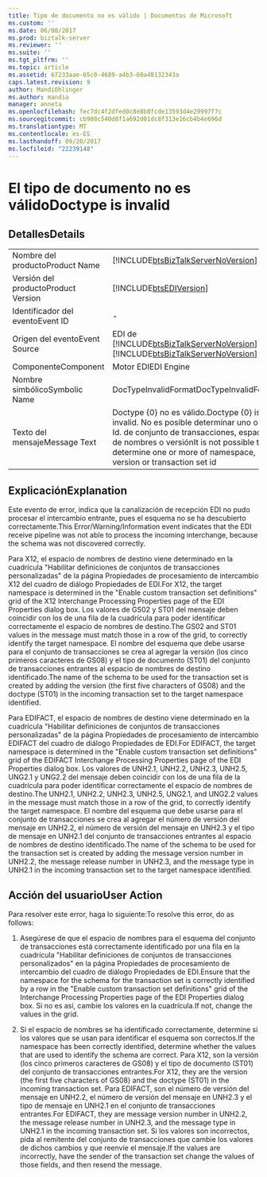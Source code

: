 ```yaml
---
title: Tipo de documento no es válido | Documentos de Microsoft
ms.custom: ''
ms.date: 06/08/2017
ms.prod: biztalk-server
ms.reviewer: ''
ms.suite: ''
ms.tgt_pltfrm: ''
ms.topic: article
ms.assetid: 67233aae-65c0-4689-a4b3-60a48132343a
caps.latest.revision: 9
author: MandiOhlinger
ms.author: mandia
manager: anneta
ms.openlocfilehash: fec7dc4f2dfed0c8e8b8fcde13593d4e29997f7c
ms.sourcegitcommit: cb908c540d8f1a692d01dc8f313e16cb4b4e696d
ms.translationtype: MT
ms.contentlocale: es-ES
ms.lasthandoff: 09/20/2017
ms.locfileid: "22239148"
---
```

# <a name="doctype-is-invalid"></a><span data-ttu-id="1dde7-102">El tipo de documento no es válido</span><span class="sxs-lookup"><span data-stu-id="1dde7-102">Doctype is invalid</span></span>
## <a name="details"></a><span data-ttu-id="1dde7-103">Detalles</span><span class="sxs-lookup"><span data-stu-id="1dde7-103">Details</span></span>  
  
|||  
|-|-|  
|<span data-ttu-id="1dde7-104">Nombre del producto</span><span class="sxs-lookup"><span data-stu-id="1dde7-104">Product Name</span></span>|[!INCLUDE[btsBizTalkServerNoVersion](../includes/btsbiztalkservernoversion-md.md)]|  
|<span data-ttu-id="1dde7-105">Versión del producto</span><span class="sxs-lookup"><span data-stu-id="1dde7-105">Product Version</span></span>|[!INCLUDE[btsEDIVersion](../includes/btsediversion-md.md)]|  
|<span data-ttu-id="1dde7-106">Identificador del evento</span><span class="sxs-lookup"><span data-stu-id="1dde7-106">Event ID</span></span>|-|  
|<span data-ttu-id="1dde7-107">Origen del evento</span><span class="sxs-lookup"><span data-stu-id="1dde7-107">Event Source</span></span>|<span data-ttu-id="1dde7-108">EDI de [!INCLUDE[btsBizTalkServerNoVersion](../includes/btsbiztalkservernoversion-md.md)]</span><span class="sxs-lookup"><span data-stu-id="1dde7-108">[!INCLUDE[btsBizTalkServerNoVersion](../includes/btsbiztalkservernoversion-md.md)] EDI</span></span>|  
|<span data-ttu-id="1dde7-109">Componente</span><span class="sxs-lookup"><span data-stu-id="1dde7-109">Component</span></span>|<span data-ttu-id="1dde7-110">Motor EDI</span><span class="sxs-lookup"><span data-stu-id="1dde7-110">EDI Engine</span></span>|  
|<span data-ttu-id="1dde7-111">Nombre simbólico</span><span class="sxs-lookup"><span data-stu-id="1dde7-111">Symbolic Name</span></span>|<span data-ttu-id="1dde7-112">DocTypeInvalidFormat</span><span class="sxs-lookup"><span data-stu-id="1dde7-112">DocTypeInvalidFormat</span></span>|  
|<span data-ttu-id="1dde7-113">Texto del mensaje</span><span class="sxs-lookup"><span data-stu-id="1dde7-113">Message Text</span></span>|<span data-ttu-id="1dde7-114">Doctype {0} no es válido.</span><span class="sxs-lookup"><span data-stu-id="1dde7-114">Doctype {0} is invalid.</span></span> <span data-ttu-id="1dde7-115">No es posible determinar uno o más Id. de conjunto de transacciones, espacio de nombres o versión</span><span class="sxs-lookup"><span data-stu-id="1dde7-115">It is not possible to determine one or more of namespace, version or transaction set id</span></span>|  
  
## <a name="explanation"></a><span data-ttu-id="1dde7-116">Explicación</span><span class="sxs-lookup"><span data-stu-id="1dde7-116">Explanation</span></span>  
 <span data-ttu-id="1dde7-117">Este evento de error,  indica que la canalización de recepción EDI no pudo procesar el intercambio entrante, pues el esquema no se ha descubierto correctamente.</span><span class="sxs-lookup"><span data-stu-id="1dde7-117">This Error/Warning/Information event indicates that the EDI receive pipeline was not able to process the incoming interchange, because the schema was not discovered correctly.</span></span>  
  
 <span data-ttu-id="1dde7-118">Para X12, el espacio de nombres de destino viene determinado en la cuadrícula "Habilitar definiciones de conjuntos de transacciones personalizadas" de la página Propiedades de procesamiento de intercambio X12 del cuadro de diálogo Propiedades de EDI.</span><span class="sxs-lookup"><span data-stu-id="1dde7-118">For X12, the target namespace is determined in the "Enable custom transaction set definitions" grid of the X12 Interchange Processing Properties page of the EDI Properties dialog box.</span></span> <span data-ttu-id="1dde7-119">Los valores de GS02 y ST01 del mensaje deben coincidir con los de una fila de la cuadrícula para poder identificar correctamente el espacio de nombres de destino.</span><span class="sxs-lookup"><span data-stu-id="1dde7-119">The GS02 and ST01 values in the message must match those in a row of the grid, to correctly identify the target namespace.</span></span> <span data-ttu-id="1dde7-120">El nombre del esquema que debe usarse para el conjunto de transacciones se crea al agregar la versión (los cinco primeros caracteres de GS08) y el tipo de documento (ST01) del conjunto de transacciones entrantes al espacio de nombres de destino identificado.</span><span class="sxs-lookup"><span data-stu-id="1dde7-120">The name of the schema to be used for the transaction set is created by adding the version (the first five characters of GS08) and the doctype (ST01) in the incoming transaction set to the target namespace identified.</span></span>  
  
 <span data-ttu-id="1dde7-121">Para EDIFACT, el espacio de nombres de destino viene determinado en la cuadrícula "Habilitar definiciones de conjuntos de transacciones personalizadas" de la página Propiedades de procesamiento de intercambio EDIFACT del cuadro de diálogo Propiedades de EDI.</span><span class="sxs-lookup"><span data-stu-id="1dde7-121">For EDIFACT, the target namespace is determined in the "Enable custom transaction set definitions" grid of the EDIFACT Interchange Processing Properties page of the EDI Properties dialog box.</span></span> <span data-ttu-id="1dde7-122">Los valores de UNH2.1, UNH2.2, UNH2.3, UNH2.5, UNG2.1 y UNG2.2 del mensaje deben coincidir con los de una fila de la cuadrícula para poder identificar correctamente el espacio de nombres de destino.</span><span class="sxs-lookup"><span data-stu-id="1dde7-122">The UNH2.1, UNH2.2, UNH2.3, UNH2.5, UNG2.1, and UNG2.2 values in the message must match those in a row of the grid, to correctly identify the target namespace.</span></span> <span data-ttu-id="1dde7-123">El nombre del esquema que debe usarse para el conjunto de transacciones se crea al agregar el número de versión del mensaje en UNH2.2, el número de versión del mensaje en UNH2.3 y el tipo de mensaje en UNH2.1 del conjunto de transacciones entrantes al espacio de nombres de destino identificado.</span><span class="sxs-lookup"><span data-stu-id="1dde7-123">The name of the schema to be used for the transaction set is created by adding the message version number in UNH2.2, the message release number in UNH2.3, and the message type in UNH2.1 in the incoming transaction set to the target namespace identified.</span></span>  
  
## <a name="user-action"></a><span data-ttu-id="1dde7-124">Acción del usuario</span><span class="sxs-lookup"><span data-stu-id="1dde7-124">User Action</span></span>  
 <span data-ttu-id="1dde7-125">Para resolver este error, haga lo siguiente:</span><span class="sxs-lookup"><span data-stu-id="1dde7-125">To resolve this error, do as follows:</span></span>  
  
1.  <span data-ttu-id="1dde7-126">Asegúrese de que el espacio de nombres para el esquema del conjunto de transacciones está correctamente identificado por una fila en la cuadrícula "Habilitar definiciones de conjuntos de transacciones personalizados" en la página Propiedades de procesamiento de intercambio del cuadro de diálogo Propiedades de EDI.</span><span class="sxs-lookup"><span data-stu-id="1dde7-126">Ensure that the namespace for the schema for the transaction set is correctly identified by a row in the "Enable custom transaction set definitions" grid of the Interchange Processing Properties page of the EDI Properties dialog box.</span></span> <span data-ttu-id="1dde7-127">Si no es así, cambie los valores en la cuadrícula.</span><span class="sxs-lookup"><span data-stu-id="1dde7-127">If not, change the values in the grid.</span></span>  
  
2.  <span data-ttu-id="1dde7-128">Si el espacio de nombres se ha identificado correctamente, determine si los valores que se usan para identificar el esquema son correctos.</span><span class="sxs-lookup"><span data-stu-id="1dde7-128">If the namespace has been correctly identified, determine whether the values that are used to identify the schema are correct.</span></span> <span data-ttu-id="1dde7-129">Para X12, son la versión (los cinco primeros caracteres de GS08) y el tipo de documento (ST01) del conjunto de transacciones entrantes.</span><span class="sxs-lookup"><span data-stu-id="1dde7-129">For X12, they are the version (the first five characters of GS08) and the doctype (ST01) in the incoming transaction set.</span></span> <span data-ttu-id="1dde7-130">Para EDIFACT, son el número de versión del mensaje en UNH2.2, el número de versión del mensaje en UNH2.3 y el tipo de mensaje en UNH2.1 en el conjunto de transacciones entrantes.</span><span class="sxs-lookup"><span data-stu-id="1dde7-130">For EDIFACT, they are message version number in UNH2.2, the message release number in UNH2.3, and the message type in UNH2.1 in the incoming transaction set.</span></span> <span data-ttu-id="1dde7-131">Si los valores son incorrectos, pida al remitente del conjunto de transacciones que cambie los valores de dichos cambios y que reenvíe el mensaje.</span><span class="sxs-lookup"><span data-stu-id="1dde7-131">If the values are incorrectly, have the sender of the transaction set change the values of those fields, and then resend the message.</span></span>